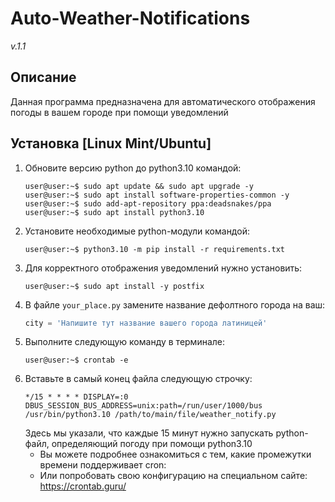 # Auto-Weather-Notifications
<i>v.1.1</i>

## Описание
Данная программа предназначена для автоматического отображения погоды в вашем городе при помощи уведомлений


## Установка [Linux Mint/Ubuntu]
1. Обновите версию python до python3.10 командой:
    ```console
    user@user:~$ sudo apt update && sudo apt upgrade -y
    user@user:~$ sudo apt install software-properties-common -y
    user@user:~$ sudo add-apt-repository ppa:deadsnakes/ppa
    user@user:~$ sudo apt install python3.10
    ```
2. Установите необходимые python-модули командой:
    ```console
    user@user:~$ python3.10 -m pip install -r requirements.txt
    ```
3. Для корректного отображения уведомлений нужно установить:
    ```console
    user@user:~$ sudo apt install -y postfix
    ```
4. В файле ``your_place.py`` замените название дефолтного города на ваш:
    ```python
    city = 'Напишите тут название вашего города латиницей'
    ```
5. Выполните следующую команду в терминале:
    ```console
    user@user:~$ crontab -e 
    ```
6. Вставьте в самый конец файла следующую строчку:
    ```console
    */15 * * * * DISPLAY=:0 DBUS_SESSION_BUS_ADDRESS=unix:path=/run/user/1000/bus /usr/bin/python3.10 /path/to/main/file/weather_notify.py
    ```
    Здесь мы указали, что каждые 15 минут нужно запускать python-файл, определяющий погоду  при помощи python3.10
    - Вы можете подробнее ознакомиться с тем, какие промежутки времени поддерживает cron: 
    - Или попробовать свою конфигурацию на специальном сайте: https://crontab.guru/